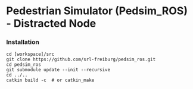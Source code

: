 # Pedestrian Simulator (Pedsim_ROS) - Distracted Node

### Installation

```
cd [workspace]/src
git clone https://github.com/srl-freiburg/pedsim_ros.git  
cd pedsim_ros
git submodule update --init --recursive
cd ../..
catkin build -c  # or catkin_make
```
